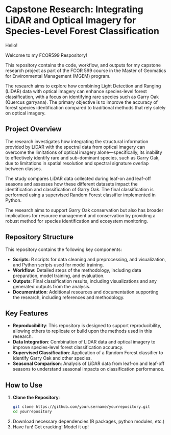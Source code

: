 # Capstone Research: Integrating LiDAR and Optical Imagery for Species-Level Forest Classification
Hello! 

Welcome to my FCOR599 Respository!
 
This repository contains the code, workflow, and outputs for my capstone research project as part of the FCOR 599 course in the Master of Geomatics for Environmental Management (MGEM) program. 

The research aims to explore how combining Light Detection and Ranging (LiDAR) data with optical imagery can enhance species-level forest classification, with a focus on identifying rare species such as Garry Oak (Quercus garryana). The primary objective is to improve the accuracy of forest species identification compared to traditional methods that rely solely on optical imagery.

## Project Overview

The research investigates how integrating the structural information provided by LiDAR with the spectral data from optical imagery can overcome the limitations of optical imagery alone—specifically, its inability to effectively identify rare and sub-dominant species, such as Garry Oak, due to limitations in spatial resolution and spectral signature overlap between classes.

The study compares LiDAR data collected during leaf-on and leaf-off seasons and assesses how these different datasets impact the identification and classification of Garry Oak. The final classification is performed using a supervised Random Forest classifier implemented in Python. 

The research aims to support Garry Oak conservation but also has broader implications for resource management and conservation by providing a robust method for species identification and ecosystem monitoring.

## Repository Structure

This repository contains the following key components:

- **Scripts**: R scripts for data cleaning and preprocessing, and visualization, and Python scripts used for model training.
- **Workflow**: Detailed steps of the methodology, including data preparation, model training, and evaluation.
- **Outputs**: Final classification results, including visualizations and any generated outputs from the analysis.
- **Documentation**: Additional resources and documentation supporting the research, including references and methodology.

## Key Features

- **Reproducibility**: This repository is designed to support reproducibility, allowing others to replicate or build upon the methods used in this research.
- **Data Integration**: Combination of LiDAR data and optical imagery to improve species-level forest classification accuracy.
- **Supervised Classification**: Application of a Random Forest classifier to identify Garry Oak and other species.
- **Seasonal Comparison**: Analysis of LiDAR data from leaf-on and leaf-off seasons to understand seasonal impacts on classification performance.

## How to Use

1. **Clone the Repository**:
   ```bash
   git clone https://github.com/yourusername/yourrepository.git
   cd yourrepository
2. Download necessary dependencies (R packages, python modules, etc.)
3. Have fun! Get cracking! Model it up!    

